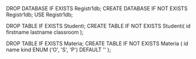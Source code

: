 DROP DATABASE IF EXISTS Registr1db;
CREATE DATABASE IF NOT EXISTS Registr1db;
USE Registr1db;

DROP TABLE IF EXISTS Studenti;
CREATE TABLE IF NOT EXISTS Studenti(
    id
    firstname
    lastname
    classroom
);

DROP TABLE IF EXISTS Materia;
CREATE TABLE IF NOT EXISTS Materia (
    id
    name
    kind ENUM ('O', 'S', 'P') DEFAULT ''
);

